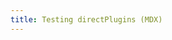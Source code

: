 ```yaml
---
title: Testing directPlugins (MDX)
---
```

<download-card src="https://07akioni.oss-cn-beijing.aliyuncs.com/07akioni.jpeg" title="测试用的下载图片" size="1234567"/>
